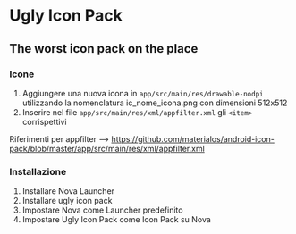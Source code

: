 # Ugly Icon Pack 

## The worst icon pack on the place

### Icone 

1. Aggiungere una nuova icona in `app/src/main/res/drawable-nodpi` utilizzando la nomenclatura ic_nome_icona.png con dimensioni 512x512
2. Inserire nel file `app/src/main/res/xml/appfilter.xml` gli `<item>` corrispettivi

Riferimenti per appfilter --> https://github.com/materialos/android-icon-pack/blob/master/app/src/main/res/xml/appfilter.xml

### Installazione
1. Installare Nova Launcher
2. Installare ugly icon pack
3. Impostare Nova come Launcher predefinito
4. Impostare Ugly Icon Pack come Icon Pack su Nova


